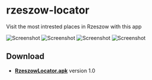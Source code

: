 rzeszow-locator
===============

Visit the most intrested places in Rzeszow with this app

![Screenshot](https://github.com/minor09/rzeszow-locator/blob/master/RzeszowLocator/raw/A.png) ![Screenshot](https://github.com/minor09/rzeszow-locator/blob/master/RzeszowLocator/raw/B.png)
![Screenshot](https://github.com/minor09/rzeszow-locator/blob/master/RzeszowLocator/raw/C.png) ![Screenshot](https://github.com/minor09/rzeszow-locator/blob/master/RzeszowLocator/raw/D.png)

## Download
 * **[RzeszowLocator.apk](https://github.com/minor09/rzeszow-locator/blob/master/RzeszowLocator/raw/RzeszowLocator.apk)** version 1.0